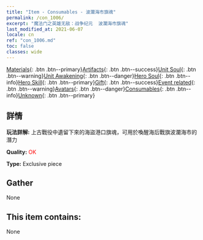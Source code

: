 ```yaml
---
title: "Item - Consumables - 波瀾海市旗魂"
permalink: /con_1006/
excerpt: "魔法门之英雄无敌：战争纪元  波瀾海市旗魂"
last_modified_at: 2021-06-07
locale: cn
ref: "con_1006.md"
toc: false
classes: wide
---
```

 [Materials](/ItemsCN/){: .btn .btn--primary}[Artifacts](/ItemsCN/Artifacts/){: .btn .btn--success}[Unit Soul](/ItemsCN/UnitSoul/){: .btn .btn--warning}[Unit Awakening](/ItemsCN/UnitAwakening/){: .btn .btn--danger}[Hero Soul](/ItemsCN/HeroSoul/){: .btn .btn--info}[Hero Skill](/ItemsCN/HeroSkill/){: .btn .btn--primary}[Gift](/ItemsCN/Gift/){: .btn .btn--success}[Event related](/ItemsCN/Events/){: .btn .btn--warning}[Avatars](/ItemsCN/Avatars/){: .btn .btn--danger}[Consumables](/ItemsCN/Consumables/){: .btn .btn--info}[Unknown](/ItemsCN/Unknown/){: .btn .btn--primary}

## 詳情
 **玩法詳解:** 上古戰役中遺留下來的海盜港口旗魂，可用於喚醒海后戰旗波瀾海市的潛力

 **Quality:** <span style="color: #FF0000">OK</span>

 **Type:** Exclusive piece

## Gather

  None

## This item contains:

  None

